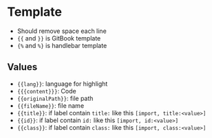 # Template

- Should remove space each line
- `{{` and `}}` is GitBook template
- `{%` and `%}` is handlebar template

## Values

- `{{lang}}`: language for highlight
- `{{{content}}}`: Code
- `{{originalPath}}`: file path
- `{{fileName}}`: file name
- `{{title}}`: if label contain `title:` like this `[import, title:<value>]`
- `{{id}}`: if label contain `id:` like this `[import, id:<value>]`
- `{{class}}`: if label contain `class:` like this `[import, class:<value>]`
